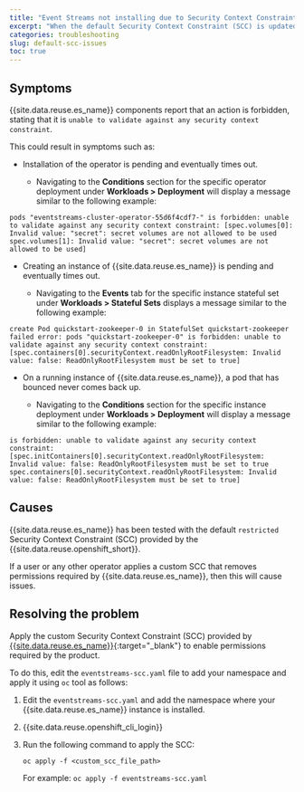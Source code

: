 ```yaml
---
title: "Event Streams not installing due to Security Context Constraint (SCC) issues"
excerpt: "When the default Security Context Constraint (SCC) is updated by user or another operator, Event Streams does not install"
categories: troubleshooting
slug: default-scc-issues
toc: true
---
```


## Symptoms

{{site.data.reuse.es_name}} components report that an action is forbidden, stating that it is `unable to validate against any security context constraint`.

This could result in symptoms such as:

- Installation of the operator is pending and eventually times out.

    - Navigating to the **Conditions** section for the specific operator deployment under **Workloads > Deployment** will display a message similar to the following example:
 ```
 pods "eventstreams-cluster-operator-55d6f4cdf7-" is forbidden: unable to validate against any security context constraint: [spec.volumes[0]: Invalid value: "secret": secret volumes are not allowed to be used spec.volumes[1]: Invalid value: "secret": secret volumes are not allowed to be used]
 ```

- Creating an instance of {{site.data.reuse.es_name}} is pending and eventually times out.

    - Navigating to the **Events** tab for the specific instance stateful set under **Workloads > Stateful Sets** displays a message similar to the following example:
```
create Pod quickstart-zookeeper-0 in StatefulSet quickstart-zookeeper failed error: pods "quickstart-zookeeper-0" is forbidden: unable to validate against any security context constraint: [spec.containers[0].securityContext.readOnlyRootFilesystem: Invalid value: false: ReadOnlyRootFilesystem must be set to true]
```

- On a running instance of {{site.data.reuse.es_name}}, a pod that has bounced never comes back up.

    - Navigating to the **Conditions** section for the specific instance deployment under **Workloads > Deployment** will display a message similar to the following example:
```
is forbidden: unable to validate against any security context constraint: [spec.initContainers[0].securityContext.readOnlyRootFilesystem: Invalid value: false: ReadOnlyRootFilesystem must be set to true spec.containers[0].securityContext.readOnlyRootFilesystem: Invalid value: false: ReadOnlyRootFilesystem must be set to true]
```

## Causes

{{site.data.reuse.es_name}} has been tested with the default `restricted` Security Context Constraint (SCC) provided by the {{site.data.reuse.openshift_short}}.

If a user or any other operator applies a custom SCC that removes permissions required by {{site.data.reuse.es_name}}, then this will cause issues.

## Resolving the problem

Apply the custom Security Context Constraint (SCC) provided by [{{site.data.reuse.es_name}}](https://github.com/ibm-messaging/event-streams-operator-resources/){:target="_blank"} to enable permissions required by the product.

To do this, edit the `eventstreams-scc.yaml` file to add your namespace and apply it using `oc` tool as follows:

1. Edit the `eventstreams-scc.yaml` and add the namespace where your {{site.data.reuse.es_name}} instance is installed.

2. {{site.data.reuse.openshift_cli_login}}

3. Run the following command to apply the SCC:

    `oc apply -f <custom_scc_file_path>`

    For example: `oc apply -f eventstreams-scc.yaml`
